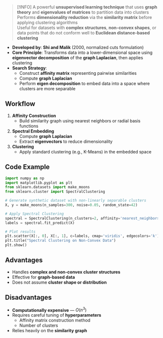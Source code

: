 > [!INFO]
> A powerful **unsupervised learning technique** that uses **graph theory** and **eigenvalues of matrices** to partition data into clusters  
> Performs **dimensionality reduction** via the **similarity matrix** before applying clustering algorithms  
> Useful for datasets with **complex structures**, **non-convex shapes**, or data points that do not conform well to **Euclidean distance-based clustering**

- **Developed by**: **Shi and Malik** (2000, normalized cuts formulation)
- **Core Principle**: Transforms data into a lower-dimensional space using **eigenvector decomposition** of the **graph Laplacian**, then applies clustering
- **Search Strategy**:
	- Construct **affinity matrix** representing pairwise similarities
	- Compute **graph Laplacian**
	- Perform **eigen decomposition** to embed data into a space where clusters are more separable

## Workflow

1. **Affinity Construction**
	- Build similarity graph using nearest neighbors or radial basis functions
2. **Spectral Embedding**
	- Compute **graph Laplacian**
	- Extract **eigenvectors** to reduce dimensionality
3. **Clustering**
	- Apply standard clustering (e.g., K-Means) in the embedded space

## Code Example

```python
import numpy as np
import matplotlib.pyplot as plt
from sklearn.datasets import make_moons
from sklearn.cluster import SpectralClustering

# Generate synthetic dataset with non-linearly separable clusters
X, y = make_moons(n_samples=300, noise=0.05, random_state=42)

# Apply Spectral Clustering
spectral = SpectralClustering(n_clusters=2, affinity='nearest_neighbors', random_state=42)
labels = spectral.fit_predict(X)

# Plot results
plt.scatter(X[:, 0], X[:, 1], c=labels, cmap='viridis', edgecolors='k')
plt.title("Spectral Clustering on Non-Convex Data")
plt.show()
```

## Advantages

- Handles **complex and non-convex cluster structures**
- Effective for **graph-based data**
- Does not assume **cluster shape or distribution**

## Disadvantages

- **Computationally expensive** — $O(n^3)$
- Requires careful tuning of **hyperparameters**
	- Affinity matrix construction method
	- Number of clusters
- Relies heavily on the **similarity graph**
